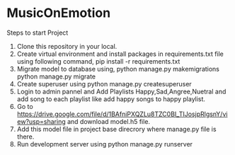 # MusicOnEmotion
Steps to start Project
1. Clone this repository in your local.
2. Create virtual environment and install packages in requirements.txt file using following command,
   pip install -r requirements.txt
3. Migrate model to database using,
   python manage.py makemigrations
   python manage.py migrate
4. Create superuser using
   python manage.py createsuperuser
5. Login to admin pannel and Add Playlists Happy,Sad,Angree,Nuetral and add song to each playlist like add happy songs to happy playlist.
6. Go to https://drive.google.com/file/d/1BAfniPXQZLu8TZC0BI_TIJosjpRlgsnY/view?usp=sharing    and download model.h5 file.
7. Add this model file in project base direcrory where manage.py file is there.
8. Run development server using
   python manage.py runserver
   
